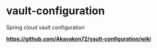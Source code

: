 # vault-configuration
Spring cloud vault configuration

**https://github.com/Akavakon72/vault-configuration/wiki**
